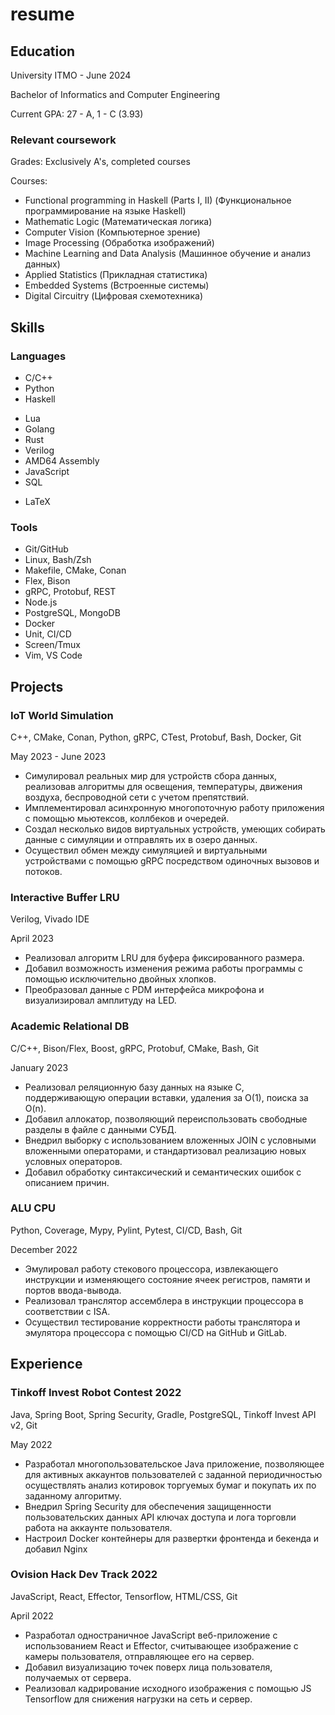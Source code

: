 # resume

## Education

University ITMO - June 2024

Bachelor of Informatics and Computer Engineering

Current GPA: 27 - A, 1 - C (3.93)

### Relevant coursework

Grades: Exclusively A's, completed courses

Courses:

* Functional programming in Haskell (Parts I, II) (Функциональное программирование на языке Haskell)
* Mathematic Logic (Математическая логика)
* Computer Vision (Компьютерное зрение)
* Image Processing (Обработка изображений)
* Machine Learning and Data Analysis (Машинное обучение и анализ данных)
* Applied Statistics (Прикладная статистика)
* Embedded Systems (Встроенные системы)
* Digital Circuitry (Цифровая схемотехника)

## Skills

### Languages

* C/C++
* Python
* Haskell
<!-- * Java -->
* Lua
* Golang
* Rust
* Verilog
* AMD64 Assembly
* JavaScript
* SQL
<!-- * HTML/CSS -->
* LaTeX

### Tools

* Git/GitHub
* Linux, Bash/Zsh
* Makefile, CMake, Conan
* Flex, Bison
* gRPC, Protobuf, REST
* Node.js
* PostgreSQL, MongoDB
* Docker
* Unit, CI/CD
* Screen/Tmux
* Vim, VS Code


## Projects

### IoT World Simulation

C++, CMake, Conan, Python, gRPC, CTest, Protobuf, Bash, Docker, Git

May 2023 - June 2023

* Симулировал реальных мир для устройств сбора данных, реализовав алгоритмы для освещения, температуры, движения воздуха, беспроводной сети с учетом препятствий.
* Имплементировал асинхронную многопоточную работу приложения с помощью мьютексов, коллбеков и очередей.
* Создал несколько видов виртуальных устройств, умеющих собирать данные с симуляции и отправлять их в озеро данных.
* Осуществил обмен между симуляцией и виртуальными устройствами с помощью gRPC посредством одиночных вызовов и потоков.

### Interactive Buffer LRU

Verilog, Vivado IDE

April 2023

* Реализовал алгоритм LRU для буфера фиксированного размера.
* Добавил возможность изменения режима работы программы с помощью исключительно двойных хлопков.
* Преобразовал данные с PDM интерфейса микрофона и визуализировал амплитуду на LED.

### Academic Relational DB

C/C++, Bison/Flex, Boost, gRPC, Protobuf, CMake, Bash, Git

January 2023

* Реализовал реляционную базу данных на языке C, поддерживающую операции вставки, удаления за O(1), поиска за O(n).
* Добавил аллокатор, позволяющий переиспользовать свободные разделы в файле с данными СУБД.
* Внедрил выборку с использованием вложенных JOIN с условными вложенными операторами, и стандартизовал реализацию новых условных операторов.
* Добавил обработку синтаксический и семантических ошибок с описанием причин.

### ALU CPU

Python, Coverage, Mypy, Pylint, Pytest, CI/CD, Bash, Git

December 2022

* Эмулировал работу стекового процессора, извлекающего инструкции и изменяющего состояние ячеек регистров, памяти и портов ввода-вывода.
* Реализовал транслятор ассемблера в инструкции процессора в соответствии с ISA.
* Осуществил тестирование корректности работы транслятора и эмулятора процессора с помощью CI/CD на GitHub и GitLab.

## Experience

### Tinkoff Invest Robot Contest 2022

Java, Spring Boot, Spring Security, Gradle, PostgreSQL, Tinkoff Invest API v2, Git

May 2022

* Разработал многопользовательское Java приложение, позволяющее для активных аккаунтов пользователей с заданной периодичностью осуществлять анализ котировок торгуемых бумаг и покупать их по заданному алгоритму.
* Внедрил Spring Security для обеспечения защищенности пользовательских данных API ключах доступа и лога торговли работа на аккаунте пользователя.
* Настроил Docker контейнеры для развертки фронтенда и бекенда и добавил Nginx

### Ovision Hack Dev Track 2022

JavaScript, React, Effector, Tensorflow, HTML/CSS, Git

April 2022

* Разработал одностраничное JavaScript веб-приложение с использованием React и Effector, считывающее изображение с камеры пользователя, отправляющее его на сервер.
* Добавил визуализацию точек поверх лица пользователя, получаемых от сервера.
* Реализовал кадрирование исходного изображения с помощью JS Tensorflow для снижения нагрузки на сеть и сервер.

